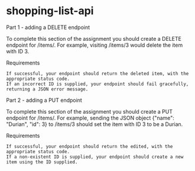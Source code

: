 # shopping-list-api
Part 1 - adding a DELETE endpoint

To complete this section of the assignment you should create a DELETE endpoint for /items/<id>. For example, visiting /items/3 would delete the item with ID 3.

Requirements

    If successful, your endpoint should return the deleted item, with the appropriate status code.
    If an incorrect ID is supplied, your endpoint should fail gracefully, returning a JSON error message.

Part 2 - adding a PUT endpoint

To complete this section of the assignment you should create a PUT endpoint for /items/<id>. For example, sending the JSON object {"name": "Durian", "id": 3} to /items/3 should set the item with ID 3 to be a Durian.

Requirements

    If successful, your endpoint should return the edited, with the appropriate status code.
    If a non-existent ID is supplied, your endpoint should create a new item using the ID supplied.

